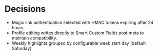 # Decisions

- Magic link authentication selected with HMAC tokens expiring after 24 hours.
- Profile editing writes directly to Smart Custom Fields post meta to maintain compatibility.
- Weekly highlights grouped by configurable week start day (default Saturday).

